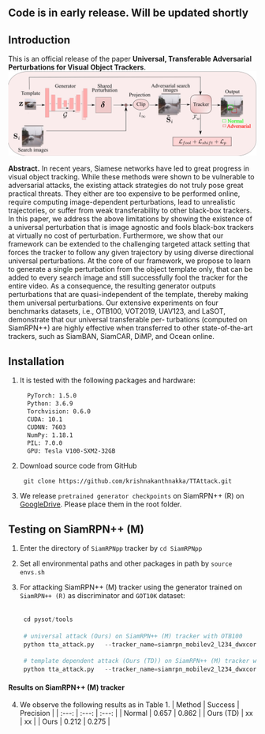 ## Code is in early release. Will be updated shortly


## Introduction

This is an official release of the paper **Universal, Transferable Adversarial Perturbations for Visual Object Trackers**.
![images](./images/frameworkfull_new_V2.png)

**Abstract.** In recent years, Siamese networks have led to great progress in visual object tracking. While these methods were shown to be vulnerable to adversarial attacks, the existing attack strategies do not truly pose great practical threats. They either are too expensive to be performed online, require computing image-dependent perturbations, lead to unrealistic trajectories, or suffer from weak transferability to other black-box trackers. In this paper, we address the above limitations by showing the existence of a universal perturbation that is image agnostic and fools black-box trackers at virtually no cost of perturbation. Furthermore, we show that our framework can be extended to the challenging targeted attack setting that forces the tracker to follow any given trajectory by using diverse directional universal perturbations. At the core of our framework, we propose to learn to generate a single perturbation from the object template only, that can be added to every search image and still successfully fool the tracker for the entire video. As a consequence, the resulting generator outputs perturbations that are quasi-independent of the template, thereby making them universal perturbations. Our extensive experiments on four benchmarks datasets, i.e., OTB100, VOT2019, UAV123, and LaSOT, demonstrate that our universal transferable per- turbations (computed on SiamRPN++) are highly effective when transferred to other state-of-the-art trackers, such as SiamBAN, SiamCAR, DiMP, and Ocean online.



## Installation

1. It is tested with the following packages and hardware:

    ``` text
      PyTorch: 1.5.0
      Python: 3.6.9
      Torchvision: 0.6.0
      CUDA: 10.1
      CUDNN: 7603
      NumPy: 1.18.1
      PIL: 7.0.0
      GPU: Tesla V100-SXM2-32GB
   ```

2. Download source code from GitHub
   ```
    git clone https://github.com/krishnakanthnakka/TTAttack.git
   ```

3. We release  ```pretrained generator checkpoints``` on SiamRPN++ (R) on [GoogleDrive](https://drive.google.com/drive/folders/1CawsQuwFiGlHxqLYM2BOOF9NxxI-U_m4?usp=sharing). Please place them in the root folder.



## Testing on SiamRPN++ (M)

1. Enter the directory of ```SiamRPNpp``` tracker by ```cd SiamRPNpp```

2. Set all environmental paths and other packages in path by ```source envs.sh```

3. For attacking SiamRPN++ (M) tracker using the generator trained on ```SiamRPN++ (R)``` as discriminator and ```GOT10K``` dataset:

   ```py

    cd pysot/tools

    # universal attack (Ours) on SiamRPN++ (M) tracker with OTB100
    python tta_attack.py   --tracker_name=siamrpn_mobilev2_l234_dwxcorr --dataset=OTB100 --case=1 --gpu=1 --model_iter=4_net_G.pth --attack_universal

    # template dependent attack (Ours (TD)) on SiamRPN++ (M) tracker with OTB100
    python tta_attack.py   --tracker_name=siamrpn_mobilev2_l234_dwxcorr --dataset=OTB100 --case=1 --gpu=1 --model_iter=4_net_G.pth


   ```


#### Results on SiamRPN++ (M) tracker

4. We observe the following results as in Table 1.
    | Method | Success  | Precision |
    | :---:  | :---:     | :---:    |
    |  Normal | 0.657     | 0.862    |
    |  Ours (TD)  | xx  | xx     |
    |  Ours  | 0.212     | 0.275     |

